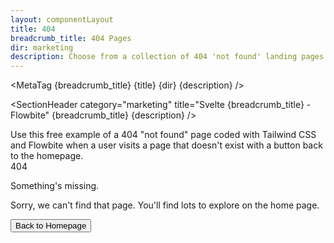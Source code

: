 ```yaml
---
layout: componentLayout
title: 404
breadcrumb_title: 404 Pages
dir: marketing
description: Choose from a collection of 404 'not found' landing pages coded with Tailwind CSS to show your website visitors when a page is unavailable or doesn't exist.
---
```


<script>
  import { Section, Page404 } from '$lib';
  import { ExampleDiv, SectionHeader, SectionBlock, MetaTag } from '../utils';
  import { Button } from 'flowbite-svelte';
  // const title = '404';
  // const breadcrumb_title = '404 Pages';
  // const description =
  //   "Choose from a collection of 404 'not found' landing pages coded with Tailwind CSS to show your website visitors when a page is unavailable or doesn't exist.";
  // const dir = 'marketing';
</script>

<MetaTag {breadcrumb_title} {title} {dir} {description} />

<SectionHeader
  category="marketing"
  title="Svelte {breadcrumb_title} - Flowbite"
  {breadcrumb_title}
  {description}
/>

<SectionBlock title="Default 404 page">
  Use this free example of a 404 "not found" page coded with Tailwind CSS and Flowbite when a user
  visits a page that doesn't exist with a button back to the homepage.
</SectionBlock>

<ExampleDiv>
  <Section name="page404">
    <Page404>
      <svelte:fragment slot="h1">404</svelte:fragment>
      <svelte:fragment slot="paragraph">
        <p class="mb-4 text-3xl tracking-tight font-bold text-gray-900 md:text-4xl dark:text-white">
          Something's missing.
        </p>
        <p class="mb-4 text-lg font-light text-gray-500 dark:text-gray-400">
          Sorry, we can't find that page. You'll find lots to explore on the home page.
        </p>
        <Button href="/" size="lg" color="red">Back to Homepage</Button>
      </svelte:fragment>
    </Page404>
  </Section>
</ExampleDiv>
